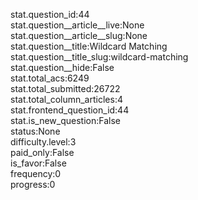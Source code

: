 stat.question_id:44  
stat.question__article__live:None  
stat.question__article__slug:None  
stat.question__title:Wildcard Matching  
stat.question__title_slug:wildcard-matching  
stat.question__hide:False  
stat.total_acs:6249  
stat.total_submitted:26722  
stat.total_column_articles:4  
stat.frontend_question_id:44  
stat.is_new_question:False  
status:None  
difficulty.level:3  
paid_only:False  
is_favor:False  
frequency:0  
progress:0  
